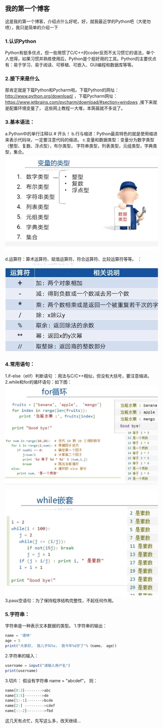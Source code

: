 ## 我的第一个博客


   这是我的第一个博客，介绍点什么好呢，好，就我最近学的Python吧（大佬勿喷），我只是简单的介绍一下

### 1.认识Python
  Python有挺多优点，但一些用惯了C/C++的coder反而不太习惯它的语法，单个人觉得，如果习惯并熟练使用后，Python是个挺好用的工具。Python的主要优点有：易于学习、易于阅读、可移植、可嵌入、GUI编程和数据库等等。

### 2.接下来是什么
那肯定就是下载Python和Pycharm啦。下载Python的网址：http://www.python.org/download/ ，下载Pycharm网址：https://www.jetbrains.com/pycharm/download/#section=windows ,接下来就是配置环境变量了， 这些网上教程一大堆，本蒟蒻就不多说了。 
### 3.基本语法：
  a.Python中的单行注释以 # 开头！
  b.行与缩进：Python最具特色的就是使用缩进来表示代码块，一定要注意代码的缩进。
  c.变量和数据类型：变量分为数字类型（整型、复数、浮点型），布尔类型， 字符串类型，列表类型，元组类型，字典类型，集合。
  ![enter description here](./images/微图1.jpg)
  
  d.运算符：算术运算符、赋值运算符、符合运算符、比较运算符等等。
  ：![enter description here](./images/微信图2.jpg)
  
  
### 4.常用语句：
1.if-else（elif）判断语句 ：用法与C/C++相似，但没有大括号，要注意缩进。
2.while和for的循环语句：如下图：
![enter description here](./images/微信图3.jpg)

![enter description here](./images/微信4.jpg)
3.pass空语句：为了保持程序结构完整性，不起任何作用。


### 5.字符串：
  字符串是一种表示文本数据的类型。
  1.字符串的输出：

``` javascript
name = '德林'
age = 5
print("大家好， 我儿子叫%s， 我今年%d岁了"%（name， age）)

```
2.字符串的输入：

``` javascript
username = input("请输入用户名")
print(username)
```

3.切片：
假设有字符串 name = "abcdef"， 则：
``` javascript
name[0:3]-------->abc
name[3:5]-------->de
name[1:-1]------->bcde
name[2:] --------->cdef
name[::-2]-------->fbd
```

这几天有点忙，先写这么多，改天继续...







